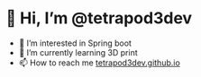 # 👋 Hi, I’m @tetrapod3dev
- 👀 I’m interested in Spring boot
- 🌱 I’m currently learning 3D print
- 📫 How to reach me [tetrapod3dev.github.io](https://tetrapod3dev.github.io)

<!---
tetrapod3dev/tetrapod3dev is a ✨ special ✨ repository because its `README.md` (this file) appears on your GitHub profile.
You can click the Preview link to take a look at your changes.
--->
